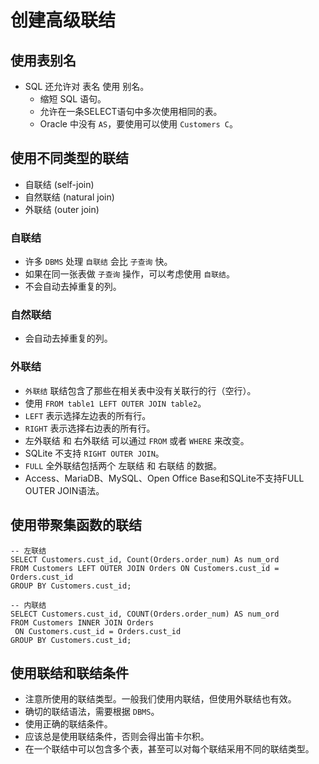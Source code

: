 # 创建高级联结

## 使用表别名
* SQL 还允许对 表名 使用 别名。
    * 缩短 SQL 语句。
    * 允许在一条SELECT语句中多次使用相同的表。
    * Oracle 中没有 `AS`，要使用可以使用 `Customers C`。

## 使用不同类型的联结
* 自联结 (self-join)
* 自然联结 (natural join)
* 外联结 (outer join)

### 自联结
* 许多 `DBMS` 处理 `自联结` 会比 `子查询` 快。
* 如果在同一张表做 `子查询` 操作，可以考虑使用 `自联结`。
* 不会自动去掉重复的列。

### 自然联结
* 会自动去掉重复的列。

### 外联结
* `外联结` 联结包含了那些在相关表中没有关联行的行（空行）。
* 使用 `FROM table1 LEFT OUTER JOIN table2`。
* `LEFT` 表示选择左边表的所有行。
* `RIGHT` 表示选择右边表的所有行。
* 左外联结 和 右外联结 可以通过 `FROM` 或者 `WHERE` 来改变。
* SQLite 不支持 `RIGHT OUTER JOIN`。
* `FULL` 全外联结包括两个 左联结 和 右联结 的数据。
* Access、MariaDB、MySQL、Open Office Base和SQLite不支持FULL OUTER JOIN语法。

## 使用带聚集函数的联结
```
-- 左联结
SELECT Customers.cust_id, Count(Orders.order_num) As num_ord
FROM Customers LEFT OUTER JOIN Orders ON Customers.cust_id = Orders.cust_id
GROUP BY Customers.cust_id;

-- 内联结
SELECT Customers.cust_id, COUNT(Orders.order_num) AS num_ord
FROM Customers INNER JOIN Orders
 ON Customers.cust_id = Orders.cust_id
GROUP BY Customers.cust_id;
```

## 使用联结和联结条件
* 注意所使用的联结类型。一般我们使用内联结，但使用外联结也有效。
* 确切的联结语法，需要根据 `DBMS`。
* 使用正确的联结条件。
* 应该总是使用联结条件，否则会得出笛卡尔积。
* 在一个联结中可以包含多个表，甚至可以对每个联结采用不同的联结类型。
